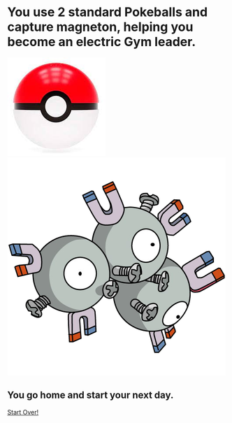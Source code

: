 # You use 2 standard Pokeballs and capture magneton, helping you become an electric Gym leader.
![Magneton](https://raw.githubusercontent.com/weijiej2964/Pokemon-Adventure/main/img/pokeball.png)
![Magneton](https://raw.githubusercontent.com/weijiej2964/Pokemon-Adventure/main/img/Magneton.png)
## You go home and start your next day.

[Start Over!](start.md)